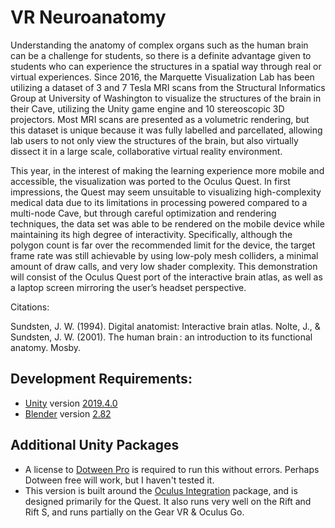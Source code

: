 # VR Neuroanatomy
Understanding the anatomy of complex organs such as the human brain can be a challenge for students, so there is a definite advantage given to students who can experience the structures in a spatial way through real or virtual experiences. Since 2016, the Marquette Visualization Lab has been utilizing a dataset of 3 and 7 Tesla MRI scans from the Structural Informatics Group at University of Washington to visualize the structures of the brain in their Cave, utilizing the Unity game engine and 10 stereoscopic 3D projectors. Most MRI scans are presented as a volumetric rendering, but this dataset is unique because it was fully labelled and parcellated, allowing lab users to not only view the structures of the brain, but also virtually dissect it in a large scale, collaborative virtual reality environment. 

This year, in the interest of making the learning experience more mobile and accessible, the visualization was ported to the Oculus Quest. In first impressions, the Quest may seem unsuitable to visualizing high-complexity medical data due to its limitations in processing powered compared to a multi-node Cave, but through careful optimization and rendering techniques, the data set was able to be rendered on the mobile device while maintaining its high degree of interactivity. Specifically, although the polygon count is far over the recommended limit for the device, the target frame rate was still achievable by using low-poly mesh colliders, a minimal amount of draw calls, and very low shader complexity. This demonstration will consist of the Oculus Quest port of the interactive brain atlas, as well as a laptop screen mirroring the user’s headset perspective. 

Citations: 

Sundsten, J. W. (1994). Digital anatomist: Interactive brain atlas. 
Nolte, J., & Sundsten, J. W. (2001). The human brain : an introduction to its functional anatomy. Mosby. 

## Development Requirements:
* [Unity](https://unity.com/) version [2019.4.0](https://unity3d.com/unity/qa/lts-releases?version=2018.4&page=2)
* [Blender](https://www.blender.org/) version [2.82](https://download.blender.org/release/Blender2.80/)

## Additional Unity Packages
* A license to [Dotween Pro](https://assetstore.unity.com/packages/tools/visual-scripting/dotween-pro-32416) is required to run this without errors. Perhaps Dotween free will work, but I haven't tested it.
* This version is built around the [Oculus Integration](https://assetstore.unity.com/packages/tools/integration/oculus-integration-82022) package, and is designed primarily for the Quest. It also runs very well on the Rift and Rift S, and runs partially on the Gear VR & Oculus Go.